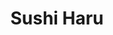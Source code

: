 ---
layout: place
title: "Sushi Haru"
permalink: /missouri/kansas-city/sushi-haru.html
stateAbbr: MO
stateName: Missouri
cityName: Kansas City
seo:
  name: "Sushi Haru"
  type: Restaurant
  links: https://www.sushiharukc.com/#/
description: "Shopping-center sushi joint with a big menu of hand rolls, sashimi, maki & nigiri, plus bento boxes. Looking for sushi in Kansas City, Missouri? Check out Su..."
place_id: ChIJwcoaa3zCwIcRHFISp46EU1M
photos:
  - name: >-
      places/ChIJwcoaa3zCwIcRHFISp46EU1M/photos/AeeoHcJFwg3DUMvw2t43RPMHFyMAmGvpCrq9BB2-q9Zsn2Rt9kEMy-w1M6kSmmYs_GfW3vVLqmuUXHxaeFcyZ4w8c_EeMZVxY23k-lAYaaNr4AM3H_fWsCTMetLatizvwYjDsIMNt9Dlxisvn9122c2lpx1RVbPVfqAC3NK0txvweMhe7H9Jra6GklL6x2vEgTQnqWbee4TcdvOxxOCOjxr3m9LIKaii4Yb5q-WMU0BUOosGpNBvVmokKNZSsp7o1mqsHDp1jSJybzCFPJpzM3laXYSoq1XoPDw5GkOBwy1ZcpdaONbi9SM9eKHkSlsL1hAp88_rlYoPEFVhyd1Ex-tay3_Z7kSi89BnlmCAwVNu4S3KDtr8_Z5ygKVjGV3-iOzyJfXXnF7q4MeW-ycuO6hNgG2Z7W9Kg56n0s0yDG74Am1vsw
    widthPx: 3024
    heightPx: 4032
    authorAttributions:
      - displayName: Jose Santiago
        uri: https://maps.google.com/maps/contrib/117623414487358497758
        photoUri: >-
          https://lh3.googleusercontent.com/a-/ALV-UjWdAefXOjrLORq-oFEVqt9cxUCB3iOtNaHDHe2JgVx1dFkxu2Aa=s100-p-k-no-mo
    flagContentUri: >-
      https://www.google.com/local/imagery/report/?cb_client=maps_api_places.places_api&image_key=!1e10!2sCIHM0ogKEICAgIDNmbOWEw&hl=en-US
    googleMapsUri: >-
      https://www.google.com/maps/place//data=!3m4!1e2!3m2!1sCIHM0ogKEICAgIDNmbOWEw!2e10!4m2!3m1!1s0x87c0c27c6b1acac1:0x5353848ea712521c
  - name: >-
      places/ChIJwcoaa3zCwIcRHFISp46EU1M/photos/AeeoHcJQ09lGq93DHAfT6y7QBgBPXrtM9u-MHI4SbcZxpCIQIG06u52BFruVJ_M2Cqug1NwOneP8_djoNH_VmrtX4Wdi12KuRgDFTNk4qpndmyfdekvUlQ7MVZUDSuVHBlxU2dsvfD45kIHGjGg7GxhQH1FTHHytX1AL_WLU0jr-Swp3wnE5U65yE6RhPwmoJrXSNF-CKlsMtCmxmNrMXOWYMPCNJy1pZjGehQGbF2mSV2ihUFmCSTVYYftJQDh0Am8-J93_0-VYtvf3JLDMuipMX8C5Gd640QgAvXDydIGWlFToQqYy9HU-X13LLrsBT3TcjXDuvYrq2_tqNWwC8BK7nymb4kNksdxeAhCzEo-hzTwOTXn4omYD2354lBT-w_RV4YrND3KzKB2s4wzX_PG1VW14UAtFqTIyV71a_uEm7mo
    widthPx: 3983
    heightPx: 2958
    authorAttributions:
      - displayName: Andrew
        uri: https://maps.google.com/maps/contrib/118409074465762247201
        photoUri: >-
          https://lh3.googleusercontent.com/a-/ALV-UjW9Z3PKh86stFOcG9HNkrgJ-99VeXW4SrqI2DxADKo1VyRFiCO8ZQ=s100-p-k-no-mo
    flagContentUri: >-
      https://www.google.com/local/imagery/report/?cb_client=maps_api_places.places_api&image_key=!1e10!2sCIHM0ogKEICAgIDj9tDcdw&hl=en-US
    googleMapsUri: >-
      https://www.google.com/maps/place//data=!3m4!1e2!3m2!1sCIHM0ogKEICAgIDj9tDcdw!2e10!4m2!3m1!1s0x87c0c27c6b1acac1:0x5353848ea712521c
  - name: >-
      places/ChIJwcoaa3zCwIcRHFISp46EU1M/photos/AeeoHcLjmPZYpocf7L_v5xOkh3Z67gvsWTBsNW7HmsqSwuwS2OM5_d-I63y3W77O1jufjoZOT2Jm0SjWIlfwwZa0XdMopI1nN3q6cOdOzAi4TewuTFwGsw0I9Czlc5rkFSufLQs9j4ptroVHJJ7PBQWHqiyFqbZYLX8OR1cKvDHR010N8pHYjitrG4HLzu2J--5pjbHMmFqH147wm5mA2Oh6RTpAObk1UrrFocIoTGpnSsKDIMZUQWKMjBWneJPWwRfGMQQMS7c79JBLu2lGwPkHulSULgiKmquf1zEQzoj12W4xe9kzLabnd0h5h04rGbBMi5IOTqfk6TwKgHoaaJElASjbbEOkMVF5s7hrTuV3omI3R0LPT0aqk6RA4s1x4v5_fSg2HPecIwn1YFEmqxWlI0EprHUUXwsor0IjfjqEKqgDC3w
    widthPx: 3072
    heightPx: 3469
    authorAttributions:
      - displayName: Andrew
        uri: https://maps.google.com/maps/contrib/118409074465762247201
        photoUri: >-
          https://lh3.googleusercontent.com/a-/ALV-UjW9Z3PKh86stFOcG9HNkrgJ-99VeXW4SrqI2DxADKo1VyRFiCO8ZQ=s100-p-k-no-mo
    flagContentUri: >-
      https://www.google.com/local/imagery/report/?cb_client=maps_api_places.places_api&image_key=!1e10!2sCIHM0ogKEICAgIDj9tDctwE&hl=en-US
    googleMapsUri: >-
      https://www.google.com/maps/place//data=!3m4!1e2!3m2!1sCIHM0ogKEICAgIDj9tDctwE!2e10!4m2!3m1!1s0x87c0c27c6b1acac1:0x5353848ea712521c
  - name: >-
      places/ChIJwcoaa3zCwIcRHFISp46EU1M/photos/AeeoHcKjvOL_r6r5ABKm1jswQDMa-1churdTid7hiG_14T9QELlIzDn_Ih47LCG7VYI0bh_gjSWj7t-puLHA82yDjkS2BhOrjXjchNgau_Wl4X9qkWMNqCKZ9ZKGw1SwJQwXSG0Ndadzt7kdGTqPcJ0Ibfya6eBADCcn_0MnNCVJQ3wvxWE8yr_a-XH3ajL0nqw6MqHjpN92LiYtQa11geMV5FwzaarF6TTUNoFKqlSde2UjBgJP1P9iJqaJiCIpXEKQqHs8YrmuC1ubffHaK2PorduOfHm4Ol7Yq1Zvbzrv_SQy2J5v4OxOCZu8qda4pqaBjLKinA4yHbThhhl1VBjucfCcP6lOC5-C6lNnbbbwtZe2D-65pfaXCoYRWGYhYUbhBbqoGHCSQiJ_05XvviH97Xrr3-HhYjswufdYompqORKiYg
    widthPx: 3024
    heightPx: 4032
    authorAttributions:
      - displayName: Jim B
        uri: https://maps.google.com/maps/contrib/118237789055746180476
        photoUri: >-
          https://lh3.googleusercontent.com/a-/ALV-UjXLVlh315ic6RqGbQRmZZLp8fSlcnRyeaJlaJtLvC185gJ6E1pgZg=s100-p-k-no-mo
    flagContentUri: >-
      https://www.google.com/local/imagery/report/?cb_client=maps_api_places.places_api&image_key=!1e10!2sCIHM0ogKEICAgICL7LCuSA&hl=en-US
    googleMapsUri: >-
      https://www.google.com/maps/place//data=!3m4!1e2!3m2!1sCIHM0ogKEICAgICL7LCuSA!2e10!4m2!3m1!1s0x87c0c27c6b1acac1:0x5353848ea712521c
  - name: >-
      places/ChIJwcoaa3zCwIcRHFISp46EU1M/photos/AeeoHcJu4T_DqxthnRxjWOJWDXrWYIQ56osMCMbggaaiR2ryAlHIB-8-1kRGMDNESbUt6vR5htc1cqO0m9nl0VcHAfwBLMGIFuqJRoqlkgFyZkUSrDvqB1hAui-GG4sjGrXesoijkxbq6VSrtfYuQlQlktY13K85CaphgUStTAK-p7400dNqnzL5QoFJhCRzE0xIXNyXjPkGUjSRe7-1YVR5Yd26jQN-H6lLBWn2CEhwm-7z4znYIWVckHuCPVlA8QUHiAvFDIwaBJe1zanY8dnK-aO-fOqUTbJ_gXZGSxy_H6h-gG3rm8IsCkSnV5BAtSXeix5OCMgg8FT2E31L1_hgIMT5-y0x6sSnZvn9qwn7DpvCcIlQpY97ixCL4HolmsLO7w5fG4UVV6mtDUTvhtRM-1aeLQ-02dCyy-GpM8uP19_wxBwy
    widthPx: 3072
    heightPx: 3270
    authorAttributions:
      - displayName: Andrew
        uri: https://maps.google.com/maps/contrib/118409074465762247201
        photoUri: >-
          https://lh3.googleusercontent.com/a-/ALV-UjW9Z3PKh86stFOcG9HNkrgJ-99VeXW4SrqI2DxADKo1VyRFiCO8ZQ=s100-p-k-no-mo
    flagContentUri: >-
      https://www.google.com/local/imagery/report/?cb_client=maps_api_places.places_api&image_key=!1e10!2sCIHM0ogKEICAgIDj9tDclwE&hl=en-US
    googleMapsUri: >-
      https://www.google.com/maps/place//data=!3m4!1e2!3m2!1sCIHM0ogKEICAgIDj9tDclwE!2e10!4m2!3m1!1s0x87c0c27c6b1acac1:0x5353848ea712521c
  - name: >-
      places/ChIJwcoaa3zCwIcRHFISp46EU1M/photos/AeeoHcJIoiU7Dugp7nT9jILNnfuGnhr8uL6NS6PF8edRoF5jTRS4T3CDihxujcZZOL1fEEElKKSRQHmk18iZFbqzEBYokzRyS1IZDgEiBxQVh_45RDJTFRrllMQRk18COjj7y_GabXq981_WUgT8GWcPKmx0U8WuR_AbLOapX-e6fGk3SM6kHtCI8nkoj8mpeM5n4a2zoTBVUkXhAzmvtaawojX6k8L7edyUaBMo280oBoWtB8xqkbDVoNYPCT7uYLuOGeG1tKMKA4JXTtDidwg47BzUDbmXb3Dk73mP4AnURo8J_xq5fNED_kU0frTvRUPvwMx8dQKEg7Qutz1fQHIPSVvFVokJE5W_pervn473RgdubnhAIUd_FmHIxEk8zo4gzQS8F-MbKhmAm4_i0MV4LgIzAEc9RCsp3X-r0u67F7elvHdC
    widthPx: 4032
    heightPx: 3024
    authorAttributions:
      - displayName: Sarah Gonzalez
        uri: https://maps.google.com/maps/contrib/101315465100908224140
        photoUri: >-
          https://lh3.googleusercontent.com/a-/ALV-UjU766LUIkJ3ooFCczXXYywlipV11q1Pg0qk2KuJ5cvVnBOe00cDww=s100-p-k-no-mo
    flagContentUri: >-
      https://www.google.com/local/imagery/report/?cb_client=maps_api_places.places_api&image_key=!1e10!2sCIHM0ogKEICAgICMrM6DlQE&hl=en-US
    googleMapsUri: >-
      https://www.google.com/maps/place//data=!3m4!1e2!3m2!1sCIHM0ogKEICAgICMrM6DlQE!2e10!4m2!3m1!1s0x87c0c27c6b1acac1:0x5353848ea712521c
  - name: >-
      places/ChIJwcoaa3zCwIcRHFISp46EU1M/photos/AeeoHcJvDLfK6Ocb7D4o3D68W0O__RTOB6TAUsZDQ6-pFl4SIZZ90v3lvBDxz5O-PjS6x2TnWFuPEsrgZZ8bFtvH_tYV7SP3-4EhYoOGr0DRe29kmrFryvKt7Qnw4TiIqVFyG58RxUi326FZwRQHk6o2Vfq4DgSmQ_0ZV8j7rgPkKyoAyYdHTJeWNi2cxPNEKzB_FxMGufqiYDCTHo9dcEPQg0sY_3ViyANUlBRuFkWnYkw-kG87_1eqZe1-Uyh__i4QzXqGxSB7pSwKLEyuYMtFYCsjluNtZa7_34VqLlGqqPtWPJvgC-S0OIOrSFY5czk1rLYXnCje1KI8x0TwFaAdPe0YLlr0jLF4h_NCFsx1kAbSX_2PiyXc6L71TwFnRVg_A-q9GliwxGjv5GWj_dBfbmXnJgxW3C-qn_BMHvO_HLWr0Q
    widthPx: 3024
    heightPx: 4032
    authorAttributions:
      - displayName: Jim B
        uri: https://maps.google.com/maps/contrib/118237789055746180476
        photoUri: >-
          https://lh3.googleusercontent.com/a-/ALV-UjXLVlh315ic6RqGbQRmZZLp8fSlcnRyeaJlaJtLvC185gJ6E1pgZg=s100-p-k-no-mo
    flagContentUri: >-
      https://www.google.com/local/imagery/report/?cb_client=maps_api_places.places_api&image_key=!1e10!2sCIHM0ogKEICAgIDniN26DA&hl=en-US
    googleMapsUri: >-
      https://www.google.com/maps/place//data=!3m4!1e2!3m2!1sCIHM0ogKEICAgIDniN26DA!2e10!4m2!3m1!1s0x87c0c27c6b1acac1:0x5353848ea712521c
  - name: >-
      places/ChIJwcoaa3zCwIcRHFISp46EU1M/photos/AeeoHcIpW5XKd3JD6-NQZf66wfKZsQ6gYSxmi7-t2Qoj-hhB-xKmOX8m37qFTK04TSKCXL-s_0cTwv4nCNSJyKJW0hxMZh6j6lfyUlFVSLI234Vs-JJ3ETGm-JFQo2FpKneavqo0vXZklnzVm5YZ-HSYvzzeJLfkIpqDfQwskJ9kvp49aujqyA8CH-a0H5S0fz4qhgYvBUWQAjXqaXyW7kbLyt3FH1T-JajvYY2OvK5gXaAdM2jCwG7nXNMYQNSTahKUXB3tY46wVKG6P0Ymff11-K2v39aPJcIAsFmS93fzBMMyqrJokjIKXL2IOC0DZcUbBvK2Lx3T1SpsJEkrZn2QLm2934WLOT93YhR1diZoXF_Er0lhl-vySIXmC9Td4UzuJB-Ns8LLT8UI2FqMgpHb6WoWcT1QVSHSoRnHOchJ9ovGjF5Y
    widthPx: 4000
    heightPx: 3000
    authorAttributions:
      - displayName: Ash
        uri: https://maps.google.com/maps/contrib/108295997888613664141
        photoUri: >-
          https://lh3.googleusercontent.com/a-/ALV-UjUgwwKRzaKgUmOH3Z-3pPu66_ekoCOWyy8qa8uZvUgA5WPSUT5B=s100-p-k-no-mo
    flagContentUri: >-
      https://www.google.com/local/imagery/report/?cb_client=maps_api_places.places_api&image_key=!1e10!2sCIHM0ogKEICAgICDwqm06gE&hl=en-US
    googleMapsUri: >-
      https://www.google.com/maps/place//data=!3m4!1e2!3m2!1sCIHM0ogKEICAgICDwqm06gE!2e10!4m2!3m1!1s0x87c0c27c6b1acac1:0x5353848ea712521c
  - name: >-
      places/ChIJwcoaa3zCwIcRHFISp46EU1M/photos/AeeoHcLzDHQL0PPFVqA4V1a59l8whv826wlO8KLuygH2AmkcYlJTWGyqnG2f0_IB1h37zmLOCgj5zcqYf3IE8OfKXt5lRgNQ3KQ0dmW7aynAzuuA90ETqTwGImuFiCxu4IC8nkYCCZLl3ZDLmy20bT4McNuxGD9ARJPvjDJMuLZFw8001qxUeO7n0Gj9yCPfbxksar9pgjPJ01WNQYyj9af7ISoSOryXAfnKclgOvdSD_Kjn5Qi47MxySuzjxUyUfGngm8NKHgItVqVveS2KajuP5NwhtnmWdVCwF9xRzZPhi39y_WD3jPjT0NyW7a50GZMVsHxNOmCgigez1e93Xrj2DeIUjaOflZWpZp1MLB0Ga7Dpp5SNc5fZRyNMraTZCqrTwxK2CO8NUdDVEvcnFekcxGaRSrF88YfFJkitKmsBrvRdqEM
    widthPx: 3024
    heightPx: 4032
    authorAttributions:
      - displayName: Troy Roth
        uri: https://maps.google.com/maps/contrib/109157248799745261664
        photoUri: >-
          https://lh3.googleusercontent.com/a-/ALV-UjU2X4GA7LHNgpqW-MXiO5OHLPlTij9ZQ22sab83Akma3Fvxz7xM=s100-p-k-no-mo
    flagContentUri: >-
      https://www.google.com/local/imagery/report/?cb_client=maps_api_places.places_api&image_key=!1e10!2sCIHM0ogKEICAgICro5-2mAE&hl=en-US
    googleMapsUri: >-
      https://www.google.com/maps/place//data=!3m4!1e2!3m2!1sCIHM0ogKEICAgICro5-2mAE!2e10!4m2!3m1!1s0x87c0c27c6b1acac1:0x5353848ea712521c
  - name: >-
      places/ChIJwcoaa3zCwIcRHFISp46EU1M/photos/AeeoHcKup5QJ_qGot0rubhLy5w4ITPmu2oxZM415hNalYNY9R0Cxlx0OwFyZx4Y9hxAsmFAnNKiQLoVEVA0CEIW9SfZ2XXx3PNQMfevy4JmvpCPWOvfSfpV1vZoM1VvvfzfVsOuyG4uDPImny94rqYeG_bboZf6kmozOGvJHRSePG8BUQ6fQMU4jNT7dpBLn4kXHeQk-YazIPx4USCFXX3yHKXhUQJnTitop9aQGD2lPAkzER3dBN3xTxChhv_FqZhvCCk4SRyuGaRWFirgXwJKOwz_v0nwhrIwm6-FdMtaxOootztmarprTIRcGn8-dPwsCswEjcucQrD9d8YRQT0Qm628ueJfTo-xRlZsN4et7Rl3Q_3qCf54XhhLEJdNLLQXQa7NxFTAmadUxdEU5Q5WAeCARm4cdwtDy7wYo1CK2zHetJJvN
    widthPx: 3024
    heightPx: 4032
    authorAttributions:
      - displayName: A-Team Travels
        uri: https://maps.google.com/maps/contrib/113385544836519227615
        photoUri: >-
          https://lh3.googleusercontent.com/a-/ALV-UjVOxiIE87t5ElQdhneCclcD427msd_BVUR6rRp-5TJJMtmabkICmA=s100-p-k-no-mo
    flagContentUri: >-
      https://www.google.com/local/imagery/report/?cb_client=maps_api_places.places_api&image_key=!1e10!2sCIHM0ogKEICAgICJs8KWqQE&hl=en-US
    googleMapsUri: >-
      https://www.google.com/maps/place//data=!3m4!1e2!3m2!1sCIHM0ogKEICAgICJs8KWqQE!2e10!4m2!3m1!1s0x87c0c27c6b1acac1:0x5353848ea712521c
address: 13133 State Line Rd, Kansas City, MO 64145, USA
street: 13133 State Line Rd
city: Kansas City
state: MO
zip: '64145'
country: USA
neighborhood: Martin City
latitude: '38.890091'
longitude: '-94.606113'
accessibility_options:
  wheelchairAccessibleParking: true
  wheelchairAccessibleEntrance: true
  wheelchairAccessibleRestroom: true
  wheelchairAccessibleSeating: true
business_status: OPERATIONAL
name: Sushi Haru
google_maps_links:
  directionsUri: >-
    https://www.google.com/maps/dir//''/data=!4m7!4m6!1m1!4e2!1m2!1m1!1s0x87c0c27c6b1acac1:0x5353848ea712521c!3e0
  placeUri: https://maps.google.com/?cid=6004288476438221340
  writeAReviewUri: >-
    https://www.google.com/maps/place//data=!4m3!3m2!1s0x87c0c27c6b1acac1:0x5353848ea712521c!12e1
  reviewsUri: >-
    https://www.google.com/maps/place//data=!4m4!3m3!1s0x87c0c27c6b1acac1:0x5353848ea712521c!9m1!1b1
  photosUri: >-
    https://www.google.com/maps/place//data=!4m3!3m2!1s0x87c0c27c6b1acac1:0x5353848ea712521c!10e5
primary_type: Sushi Restaurant
opening_hours:
  regular: null
  current: null
secondary_opening_hours:
  regular:
    weekdayDescriptions: null
    type: null
  current:
    weekdayDescriptions: null
    type: null
phone: (816) 942-1333
price_level: PRICE_LEVEL_MODERATE
price_range: $20 &ndash; $30
rating: '4.6'
rating_count: 606
website: https://www.sushiharukc.com/#/
reviews:
  - name: >-
      places/ChIJwcoaa3zCwIcRHFISp46EU1M/reviews/ChZDSUhNMG9nS0VJQ0FnSUNYNGJuTEd3EAE
    relativePublishTimeDescription: 5 months ago
    rating: 5
    text:
      text: >-
        This was my second visit, and I noticed some changes in the ambiance
        since my last trip in 2018. The Japanese floor tables (chabudai) have
        been replaced by traditional tables.


        The staff was friendly, and our group of five received our orders in
        just 5-10 minutes. I tried the Chicken Teriyaki and KC Strip steak combo
        lunch plate, which came with clear soup and salad first, followed by the
        combo.


        The plate was a perfect balance of greens, rice, and protein, and I
        loved it. My friends enjoyed their sushi and rolls as well. We visited
        quite late for lunch, so the place wasn’t busy at all.
      languageCode: en
    originalText:
      text: >-
        This was my second visit, and I noticed some changes in the ambiance
        since my last trip in 2018. The Japanese floor tables (chabudai) have
        been replaced by traditional tables.


        The staff was friendly, and our group of five received our orders in
        just 5-10 minutes. I tried the Chicken Teriyaki and KC Strip steak combo
        lunch plate, which came with clear soup and salad first, followed by the
        combo.


        The plate was a perfect balance of greens, rice, and protein, and I
        loved it. My friends enjoyed their sushi and rolls as well. We visited
        quite late for lunch, so the place wasn’t busy at all.
      languageCode: en
    authorAttribution:
      displayName: Sathish Nagabooshanam
      uri: https://www.google.com/maps/contrib/110943112224534832202/reviews
      photoUri: >-
        https://lh3.googleusercontent.com/a-/ALV-UjUFqwxGU_gbV_HyVZ4GOB_-e3_d4BnY0QpK5wwLd5E_O3wU7BkK=s128-c0x00000000-cc-rp-mo-ba4
    publishTime: '2024-10-17T13:31:39.695628Z'
    flagContentUri: >-
      https://www.google.com/local/review/rap/report?postId=ChZDSUhNMG9nS0VJQ0FnSUNYNGJuTEd3EAE&d=17924085&t=1
    googleMapsUri: >-
      https://www.google.com/maps/reviews/data=!4m6!14m5!1m4!2m3!1sChZDSUhNMG9nS0VJQ0FnSUNYNGJuTEd3EAE!2m1!1s0x87c0c27c6b1acac1:0x5353848ea712521c
  - name: >-
      places/ChIJwcoaa3zCwIcRHFISp46EU1M/reviews/ChZDSUhNMG9nS0VJQ0FnSURYeXVEalBREAE
    relativePublishTimeDescription: 5 months ago
    rating: 5
    text:
      text: >-
        The food and service at the restaurant was exceptional. Our waitress was
        incredibly friendly and efficient, and the food arrived fast and was
        delicious. The presentation was visually appealing and looked fantastic.
        The restaurant was elegantly furnished and was not very loud. Overall,
        it’s easily one of the best sushi places in the area.
      languageCode: en
    originalText:
      text: >-
        The food and service at the restaurant was exceptional. Our waitress was
        incredibly friendly and efficient, and the food arrived fast and was
        delicious. The presentation was visually appealing and looked fantastic.
        The restaurant was elegantly furnished and was not very loud. Overall,
        it’s easily one of the best sushi places in the area.
      languageCode: en
    authorAttribution:
      displayName: David Grandcolas
      uri: https://www.google.com/maps/contrib/114914470353703265901/reviews
      photoUri: >-
        https://lh3.googleusercontent.com/a-/ALV-UjWA96luGhajFthBkJ2yUPGZXkoHS2YdaY7ZSTwKx9WQyct60mLM=s128-c0x00000000-cc-rp-mo-ba3
    publishTime: '2024-10-26T00:51:30.013506Z'
    flagContentUri: >-
      https://www.google.com/local/review/rap/report?postId=ChZDSUhNMG9nS0VJQ0FnSURYeXVEalBREAE&d=17924085&t=1
    googleMapsUri: >-
      https://www.google.com/maps/reviews/data=!4m6!14m5!1m4!2m3!1sChZDSUhNMG9nS0VJQ0FnSURYeXVEalBREAE!2m1!1s0x87c0c27c6b1acac1:0x5353848ea712521c
  - name: >-
      places/ChIJwcoaa3zCwIcRHFISp46EU1M/reviews/ChZDSUhNMG9nS0VJQ0FnSURqOXREY1p3EAE
    relativePublishTimeDescription: 11 months ago
    rating: 5
    text:
      text: >-
        We had a great experience from start to finish. The interior of the
        restaurant was warm and inviting. The staff was friendly, helpful and
        attentive. The robust menu had something for everyone. We enjoyed a
        variety of sushi rolls which were all fresh, creative and delicious.
      languageCode: en
    originalText:
      text: >-
        We had a great experience from start to finish. The interior of the
        restaurant was warm and inviting. The staff was friendly, helpful and
        attentive. The robust menu had something for everyone. We enjoyed a
        variety of sushi rolls which were all fresh, creative and delicious.
      languageCode: en
    authorAttribution:
      displayName: Andrew
      uri: https://www.google.com/maps/contrib/118409074465762247201/reviews
      photoUri: >-
        https://lh3.googleusercontent.com/a-/ALV-UjW9Z3PKh86stFOcG9HNkrgJ-99VeXW4SrqI2DxADKo1VyRFiCO8ZQ=s128-c0x00000000-cc-rp-mo-ba8
    publishTime: '2024-05-03T02:25:34.553358Z'
    flagContentUri: >-
      https://www.google.com/local/review/rap/report?postId=ChZDSUhNMG9nS0VJQ0FnSURqOXREY1p3EAE&d=17924085&t=1
    googleMapsUri: >-
      https://www.google.com/maps/reviews/data=!4m6!14m5!1m4!2m3!1sChZDSUhNMG9nS0VJQ0FnSURqOXREY1p3EAE!2m1!1s0x87c0c27c6b1acac1:0x5353848ea712521c
  - name: >-
      places/ChIJwcoaa3zCwIcRHFISp46EU1M/reviews/ChZDSUhNMG9nS0VJQ0FnSUNybzUtMktBEAE
    relativePublishTimeDescription: 9 months ago
    rating: 5
    text:
      text: >-
        This small hole in the wall probably has some of the best sushi on state
        line. The service was outstanding as we were greeted and seated almost
        immediately with a big friendly smile. The restaurant itself was very
        clean and orderly. I got some salmon Nigiri, miso soup and sea food
        tempura combination. My partner got the rainbow roll and a variety roll.
        The fish tasted fresh, the tempura was extra crispy and our edamame was
        seasoned to perfection. It was very nice to have multiple other options
        incase you want something other than sushi. Overall this experience is
        well worth the price you get!
      languageCode: en
    originalText:
      text: >-
        This small hole in the wall probably has some of the best sushi on state
        line. The service was outstanding as we were greeted and seated almost
        immediately with a big friendly smile. The restaurant itself was very
        clean and orderly. I got some salmon Nigiri, miso soup and sea food
        tempura combination. My partner got the rainbow roll and a variety roll.
        The fish tasted fresh, the tempura was extra crispy and our edamame was
        seasoned to perfection. It was very nice to have multiple other options
        incase you want something other than sushi. Overall this experience is
        well worth the price you get!
      languageCode: en
    authorAttribution:
      displayName: Troy Roth
      uri: https://www.google.com/maps/contrib/109157248799745261664/reviews
      photoUri: >-
        https://lh3.googleusercontent.com/a-/ALV-UjU2X4GA7LHNgpqW-MXiO5OHLPlTij9ZQ22sab83Akma3Fvxz7xM=s128-c0x00000000-cc-rp-mo-ba4
    publishTime: '2024-07-10T21:28:15.451064Z'
    flagContentUri: >-
      https://www.google.com/local/review/rap/report?postId=ChZDSUhNMG9nS0VJQ0FnSUNybzUtMktBEAE&d=17924085&t=1
    googleMapsUri: >-
      https://www.google.com/maps/reviews/data=!4m6!14m5!1m4!2m3!1sChZDSUhNMG9nS0VJQ0FnSUNybzUtMktBEAE!2m1!1s0x87c0c27c6b1acac1:0x5353848ea712521c
  - name: >-
      places/ChIJwcoaa3zCwIcRHFISp46EU1M/reviews/ChdDSUhNMG9nS0VJQ0FnSURSc2IzVW9nRRAB
    relativePublishTimeDescription: 6 months ago
    rating: 5
    text:
      text: >-
        4/26/2023 was my first visit to Sushi Haru. My first thoughts when
        walking in were, wow this place looks nice, clean, and well decorated.
        The place was larger than I thought with table choices for 2, 4, 6, or
        extra large booths that might seat 8 people.

        The crab Rangoon appetizer was perfect and the 6 crab Rangoon were at
        least 60% larger than I am used to seeing. Our Sushi rolls arrived about
        the same time we finished the appetizer. The rolls were excellent. I was
        surprised that they were warm and lightly fried with a delicate crisp
        crust on the out side. The texture and flavor were both perfect. I will
        be back for more very soon. I want to try all of the many roll options
        that they offer. In my opinion, the prices were very reasonable and a
        little cheaper than another place where I had Sushi a few days before I
        dined here.

        Check out their menu. They have a lot of dishes, huge Sushi roll
        selection, and group options.
      languageCode: en
    originalText:
      text: >-
        4/26/2023 was my first visit to Sushi Haru. My first thoughts when
        walking in were, wow this place looks nice, clean, and well decorated.
        The place was larger than I thought with table choices for 2, 4, 6, or
        extra large booths that might seat 8 people.

        The crab Rangoon appetizer was perfect and the 6 crab Rangoon were at
        least 60% larger than I am used to seeing. Our Sushi rolls arrived about
        the same time we finished the appetizer. The rolls were excellent. I was
        surprised that they were warm and lightly fried with a delicate crisp
        crust on the out side. The texture and flavor were both perfect. I will
        be back for more very soon. I want to try all of the many roll options
        that they offer. In my opinion, the prices were very reasonable and a
        little cheaper than another place where I had Sushi a few days before I
        dined here.

        Check out their menu. They have a lot of dishes, huge Sushi roll
        selection, and group options.
      languageCode: en
    authorAttribution:
      displayName: Jim B
      uri: https://www.google.com/maps/contrib/118237789055746180476/reviews
      photoUri: >-
        https://lh3.googleusercontent.com/a-/ALV-UjXLVlh315ic6RqGbQRmZZLp8fSlcnRyeaJlaJtLvC185gJ6E1pgZg=s128-c0x00000000-cc-rp-mo-ba5
    publishTime: '2024-10-02T13:46:24.409731Z'
    flagContentUri: >-
      https://www.google.com/local/review/rap/report?postId=ChdDSUhNMG9nS0VJQ0FnSURSc2IzVW9nRRAB&d=17924085&t=1
    googleMapsUri: >-
      https://www.google.com/maps/reviews/data=!4m6!14m5!1m4!2m3!1sChdDSUhNMG9nS0VJQ0FnSURSc2IzVW9nRRAB!2m1!1s0x87c0c27c6b1acac1:0x5353848ea712521c
parking_options:
  freeParkingLot: true
  freeStreetParking: true
  valetParking: false
payment_options:
  acceptsCreditCards: true
  acceptsDebitCards: true
  acceptsCashOnly: false
  acceptsNfc: true
allow_dogs: null
curbside_pickup: null
delivery: true
dine_in: true
good_for_children: true
good_for_groups: true
good_for_sports: true
live_music: false
menu_for_children: true
outdoor_seating: false
reservable: true
restroom: true
serves_beer: true
serves_breakfast: false
serves_brunch: false
serves_cocktails: true
serves_coffee: null
serves_dinner: true
serves_dessert: true
serves_lunch: true
serves_vegetarian_food: true
serves_wine: true
takeout: true
summary: >-
  Shopping-center sushi joint with a big menu of hand rolls, sashimi, maki &
  nigiri, plus bento boxes.

---